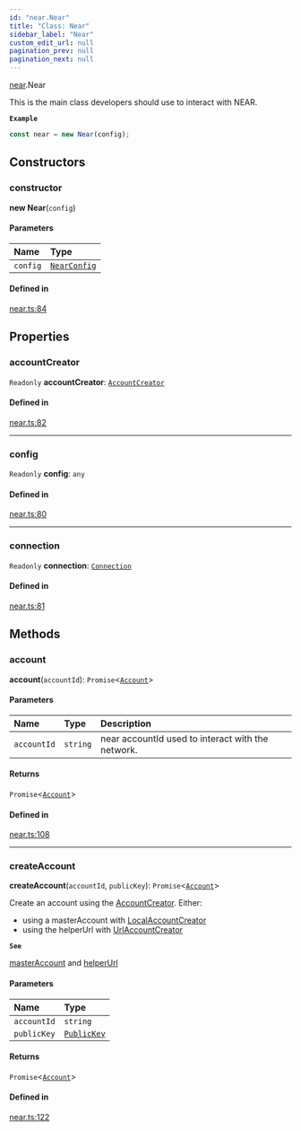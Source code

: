 ```yaml
---
id: "near.Near"
title: "Class: Near"
sidebar_label: "Near"
custom_edit_url: null
pagination_prev: null
pagination_next: null
---
```


[near](../modules/near.md).Near

This is the main class developers should use to interact with NEAR.

**`Example`**

```js
const near = new Near(config);
```

## Constructors

### constructor

**new Near**(`config`)

#### Parameters

| Name | Type |
| :------ | :------ |
| `config` | [`NearConfig`](../interfaces/near.NearConfig.md) |

#### Defined in

[near.ts:84](https://github.com/near/near-api-js/blob/a0c9a104/packages/near-api-js/src/near.ts#L84)

## Properties

### accountCreator

 `Readonly` **accountCreator**: [`AccountCreator`](account_creator.AccountCreator.md)

#### Defined in

[near.ts:82](https://github.com/near/near-api-js/blob/a0c9a104/packages/near-api-js/src/near.ts#L82)

___

### config

 `Readonly` **config**: `any`

#### Defined in

[near.ts:80](https://github.com/near/near-api-js/blob/a0c9a104/packages/near-api-js/src/near.ts#L80)

___

### connection

 `Readonly` **connection**: [`Connection`](connection.Connection.md)

#### Defined in

[near.ts:81](https://github.com/near/near-api-js/blob/a0c9a104/packages/near-api-js/src/near.ts#L81)

## Methods

### account

**account**(`accountId`): `Promise`<[`Account`](account.Account.md)\>

#### Parameters

| Name | Type | Description |
| :------ | :------ | :------ |
| `accountId` | `string` | near accountId used to interact with the network. |

#### Returns

`Promise`<[`Account`](account.Account.md)\>

#### Defined in

[near.ts:108](https://github.com/near/near-api-js/blob/a0c9a104/packages/near-api-js/src/near.ts#L108)

___

### createAccount

**createAccount**(`accountId`, `publicKey`): `Promise`<[`Account`](account.Account.md)\>

Create an account using the [AccountCreator](account_creator.AccountCreator.md). Either:
* using a masterAccount with [LocalAccountCreator](account_creator.LocalAccountCreator.md)
* using the helperUrl with [UrlAccountCreator](account_creator.UrlAccountCreator.md)

**`See`**

[masterAccount](../interfaces/near.NearConfig.md#masteraccount) and [helperUrl](../interfaces/near.NearConfig.md#helperurl)

#### Parameters

| Name | Type |
| :------ | :------ |
| `accountId` | `string` |
| `publicKey` | [`PublicKey`](utils_key_pair.PublicKey.md) |

#### Returns

`Promise`<[`Account`](account.Account.md)\>

#### Defined in

[near.ts:122](https://github.com/near/near-api-js/blob/a0c9a104/packages/near-api-js/src/near.ts#L122)
